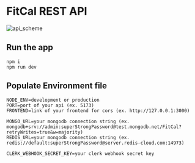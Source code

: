 # FitCal REST API

![api_scheme](https://github.com/FitCal-app/fitcal-api/assets/39599216/c2ec31c5-a52e-4823-ba78-7ebfcaf37260)

## Run the app

    npm i
    npm run dev


## Populate Environment file

    NODE_ENV=development or production
    PORT=port of your api (ex. 5173)
    FRONTEND=link of your frontend for cors (ex. http://127.0.0.1:3000)
    
    MONGO_URL=your mongodb connection string (ex. mongodb+srv://admin:superStrongPassword@test.mongodb.net/FitCal?retryWrites=true&w=majority)
    REDIS_URL=your mongodb connection string (ex. redis://default:superStrongPassword@server.redis-cloud.com:14973)
    
    CLERK_WEBHOOK_SECRET_KEY=your clerk webhook secret key

